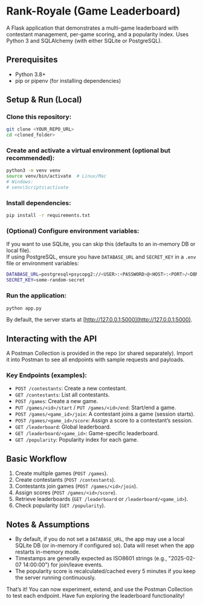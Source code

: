 # Rank-Royale (Game Leaderboard)

A Flask application that demonstrates a multi-game leaderboard with contestant management, per-game scoring, and a popularity index. Uses Python 3 and SQLAlchemy (with either SQLite or PostgreSQL).

## Prerequisites

- Python 3.8+
- pip or pipenv (for installing dependencies)

## Setup & Run (Local)

### Clone this repository:

```bash
git clone <YOUR_REPO_URL>
cd <cloned_folder>
```

### Create and activate a virtual environment (optional but recommended):

```bash
python3 -m venv venv
source venv/bin/activate  # Linux/Mac
# Windows:
# venv\Scripts\activate
```

### Install dependencies:

```bash
pip install -r requirements.txt
```

### (Optional) Configure environment variables:

If you want to use SQLite, you can skip this (defaults to an in-memory DB or local file).  
If using PostgreSQL, ensure you have `DATABASE_URL` and `SECRET_KEY` in a `.env` file or environment variables:

```bash
DATABASE_URL=postgresql+psycopg2://<USER>:<PASSWORD>@<HOST>:<PORT>/<DBNAME>
SECRET_KEY=some-random-secret
```

### Run the application:

```bash
python app.py
```

By default, the server starts at [http://127.0.0.1:5000](http://127.0.0.1:5000).

## Interacting with the API

A Postman Collection is provided in the repo (or shared separately). Import it into Postman to see all endpoints with sample requests and payloads.

### Key Endpoints (examples):

- `POST /contestants`: Create a new contestant.
- `GET /contestants`: List all contestants.
- `POST /games`: Create a new game.
- `PUT /games/<id>/start` / `PUT /games/<id>/end`: Start/end a game.
- `POST /games/<game_id>/join`: A contestant joins a game (session starts).
- `POST /games/<game_id>/score`: Assign a score to a contestant’s session.
- `GET /leaderboard`: Global leaderboard.
- `GET /leaderboard/<game_id>`: Game-specific leaderboard.
- `GET /popularity`: Popularity index for each game.

## Basic Workflow

1. Create multiple games (`POST /games`).
2. Create contestants (`POST /contestants`).
3. Contestants join games (`POST /games/<id>/join`).
4. Assign scores (`POST /games/<id>/score`).
5. Retrieve leaderboards (`GET /leaderboard` or `/leaderboard/<game_id>`).
6. Check popularity (`GET /popularity`).

## Notes & Assumptions

- By default, if you do not set a `DATABASE_URL`, the app may use a local SQLite DB (or in-memory if configured so). Data will reset when the app restarts in-memory mode.
- Timestamps are generally expected as ISO8601 strings (e.g., "2025-02-07 14:00:00") for join/leave events.
- The popularity score is recalculated/cached every 5 minutes if you keep the server running continuously.

That’s it! You can now experiment, extend, and use the Postman Collection to test each endpoint. Have fun exploring the leaderboard functionality!